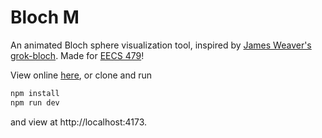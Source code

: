 # Bloch M

An animated Bloch sphere visualization tool, inspired by [James Weaver's grok-bloch](https://github.com/JavaFXpert/grok-bloch/). Made for [EECS 479](https://www.eecs.umich.edu/courses/eecs479/)!

View online [here](https://blochm.waning.dev), or clone and run

```sh
npm install
npm run dev
```

and view at http://localhost:4173.
